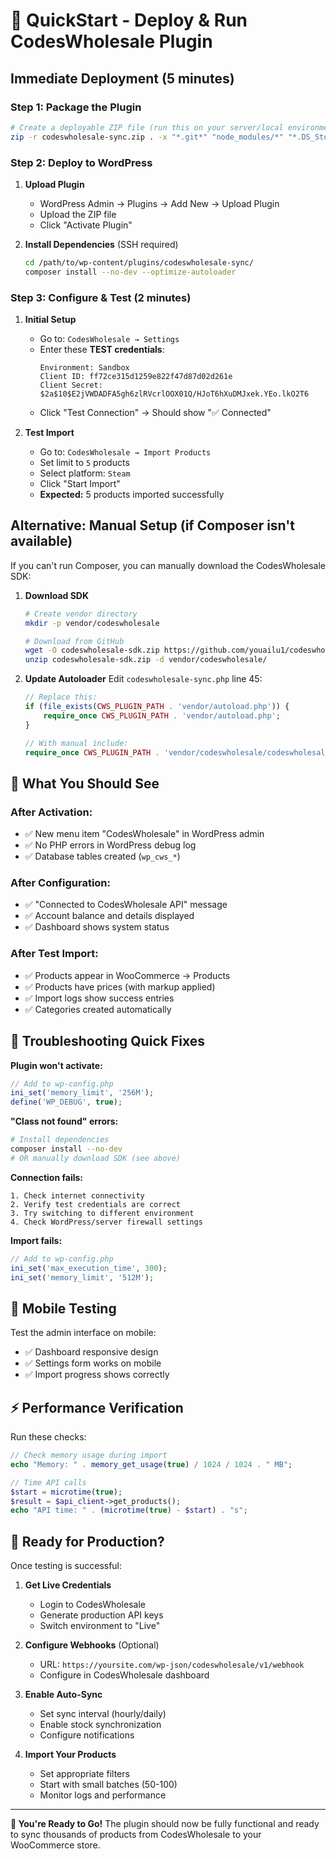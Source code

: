 # 🚀 QuickStart - Deploy & Run CodesWholesale Plugin

## Immediate Deployment (5 minutes)

### Step 1: Package the Plugin

```bash
# Create a deployable ZIP file (run this on your server/local environment with PHP)
zip -r codeswholesale-sync.zip . -x "*.git*" "node_modules/*" "*.DS_Store"
```

### Step 2: Deploy to WordPress

1. **Upload Plugin**
   - WordPress Admin → Plugins → Add New → Upload Plugin
   - Upload the ZIP file
   - Click "Activate Plugin"

2. **Install Dependencies** (SSH required)
   ```bash
   cd /path/to/wp-content/plugins/codeswholesale-sync/
   composer install --no-dev --optimize-autoloader
   ```

### Step 3: Configure & Test (2 minutes)

1. **Initial Setup**
   - Go to: `CodesWholesale → Settings`
   - Enter these **TEST credentials**:
     ```
     Environment: Sandbox
     Client ID: ff72ce315d1259e822f47d87d02d261e
     Client Secret: $2a$10$E2jVWDADFA5gh6zlRVcrlOOX01Q/HJoT6hXuDMJxek.YEo.lkO2T6
     ```
   - Click "Test Connection" → Should show "✅ Connected"

2. **Test Import**
   - Go to: `CodesWholesale → Import Products`
   - Set limit to `5` products
   - Select platform: `Steam`
   - Click "Start Import"
   - **Expected:** 5 products imported successfully

## Alternative: Manual Setup (if Composer isn't available)

If you can't run Composer, you can manually download the CodesWholesale SDK:

1. **Download SDK**
   ```bash
   # Create vendor directory
   mkdir -p vendor/codeswholesale
   
   # Download from GitHub
   wget -O codeswholesale-sdk.zip https://github.com/youailu1/codeswholesale-sdk-php/archive/master.zip
   unzip codeswholesale-sdk.zip -d vendor/codeswholesale/
   ```

2. **Update Autoloader**
   Edit `codeswholesale-sync.php` line 45:
   ```php
   // Replace this:
   if (file_exists(CWS_PLUGIN_PATH . 'vendor/autoload.php')) {
       require_once CWS_PLUGIN_PATH . 'vendor/autoload.php';
   }
   
   // With manual include:
   require_once CWS_PLUGIN_PATH . 'vendor/codeswholesale/codeswholesale-sdk-php-master/src/CodesWholesale/CodesWholesale.php';
   ```

## 🎯 What You Should See

### After Activation:
- ✅ New menu item "CodesWholesale" in WordPress admin
- ✅ No PHP errors in WordPress debug log
- ✅ Database tables created (`wp_cws_*`)

### After Configuration:
- ✅ "Connected to CodesWholesale API" message
- ✅ Account balance and details displayed
- ✅ Dashboard shows system status

### After Test Import:
- ✅ Products appear in WooCommerce → Products
- ✅ Products have prices (with markup applied)
- ✅ Import logs show success entries
- ✅ Categories created automatically

## 🔧 Troubleshooting Quick Fixes

**Plugin won't activate:**
```php
// Add to wp-config.php
ini_set('memory_limit', '256M');
define('WP_DEBUG', true);
```

**"Class not found" errors:**
```bash
# Install dependencies
composer install --no-dev
# OR manually download SDK (see above)
```

**Connection fails:**
```
1. Check internet connectivity
2. Verify test credentials are correct
3. Try switching to different environment
4. Check WordPress/server firewall settings
```

**Import fails:**
```php
// Add to wp-config.php
ini_set('max_execution_time', 300);
ini_set('memory_limit', '512M');
```

## 📱 Mobile Testing

Test the admin interface on mobile:
- ✅ Dashboard responsive design
- ✅ Settings form works on mobile
- ✅ Import progress shows correctly

## ⚡ Performance Verification

Run these checks:
```php
// Check memory usage during import
echo "Memory: " . memory_get_usage(true) / 1024 / 1024 . " MB";

// Time API calls
$start = microtime(true);
$result = $api_client->get_products();
echo "API time: " . (microtime(true) - $start) . "s";
```

## 🚀 Ready for Production?

Once testing is successful:

1. **Get Live Credentials**
   - Login to CodesWholesale
   - Generate production API keys
   - Switch environment to "Live"

2. **Configure Webhooks** (Optional)
   - URL: `https://yoursite.com/wp-json/codeswholesale/v1/webhook`
   - Configure in CodesWholesale dashboard

3. **Enable Auto-Sync**
   - Set sync interval (hourly/daily)
   - Enable stock synchronization
   - Configure notifications

4. **Import Your Products**
   - Set appropriate filters
   - Start with small batches (50-100)
   - Monitor logs and performance

---

**🎉 You're Ready to Go!** The plugin should now be fully functional and ready to sync thousands of products from CodesWholesale to your WooCommerce store. 